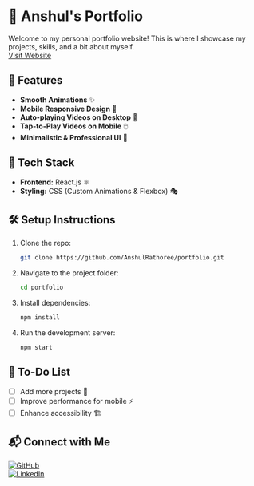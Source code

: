 # 🚀 **Anshul's Portfolio**  

Welcome to my personal portfolio website! This is where I showcase my projects, skills, and a bit about myself.  
[Visit Website](https://anshulRathoree.github.io/gotopage)

## 🌟 **Features**
- **Smooth Animations** ✨  
- **Mobile Responsive Design** 📱  
- **Auto-playing Videos on Desktop** 🎥  
- **Tap-to-Play Videos on Mobile** 🖱️  
- **Minimalistic & Professional UI** 🎨  

## 🔧 **Tech Stack**
- **Frontend:** React.js ⚛️  
- **Styling:** CSS (Custom Animations & Flexbox) 🎭  

## 🛠 **Setup Instructions**
1. Clone the repo:  
   ```bash
   git clone https://github.com/AnshulRathoree/portfolio.git
   ```
2. Navigate to the project folder:  
   ```bash
   cd portfolio
   ```
3. Install dependencies:  
   ```bash
   npm install
   ```
4. Run the development server:  
   ```bash
   npm start
   ```

## 🎯 **To-Do List**
- [ ] Add more projects 🔨  
- [ ] Improve performance for mobile ⚡  
- [ ] Enhance accessibility 🏗  

## 📬 **Connect with Me**
[![GitHub](https://img.shields.io/badge/GitHub-000?logo=github&logoColor=white&style=flat-square)](https://github.com/AnshulRathoree)
<br/>
[![LinkedIn](https://img.shields.io/badge/LinkedIn-0077B5?logo=linkedin&logoColor=white&style=flat-square)](https://www.linkedin.com/in/anshul-rathore-082960345/)  

